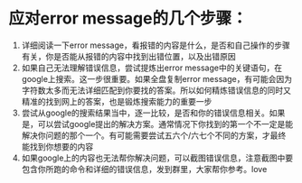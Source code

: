 # 应对error message的几个步骤：

1. 详细阅读一下error message，看报错的内容是什么，是否和自己操作的步骤有关，你是否能从报错的内容中找到出错位置，以及出错原因
2. 如果自己无法理解错误信息，尝试提炼出error message中的关键语句，在google上搜索。这一步很重要。如果全盘复制error message，有可能会因为字符数太多而无法详细匹配到你要找的答案。所以如何精炼错误信息的同时又精准的找到网上的答案，也是锻炼搜索能力的重要一步
3. 尝试从google的搜索结果当中，逐一比较，是否和你的错误信息相关。如果是，可以尝试google提出的解决方案。通常情况下你找到的第一个不一定是能解决你问题的那个一个。有可能需要尝试五六个/六七个不同的方案，才最终能找到你想要的内容
4. 如果google上的内容也无法帮你解决问题，可以截图错误信息，注意截图中要包含你所跑的命令和详细的错误信息，发到群里，大家帮你参考。love
